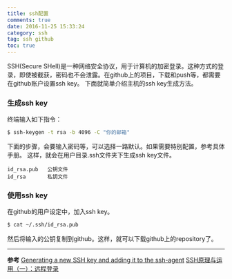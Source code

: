 ```yaml
---
title: ssh配置
comments: true
date: 2016-11-25 15:33:24
category: ssh
tag: ssh github
toc: true
---
```

SSH(Secure SHell)是一种网络安全协议，用于计算机的加密登录。这种方式的登录，即使被截获，密码也不会泄露。在github上的项目，下载和push等，都需要在github账户设置ssh key。
下面就简单介绍主机的ssh key生成方法。
<!--more-->
### 生成ssh key
终端输入如下指令：
```bash
$ ssh-keygen -t rsa -b 4096 -C "你的邮箱"
```
下面的步骤，会要输入密码等，可以选择一路默认。如果需要特别配置，参考具体手册。
这样，就会在用户目录.ssh文件夹下生成ssh key文件。
```
id_rsa.pub   公钥文件
id_rsa       私钥文件
```
### 使用ssh key
在github的用户设定中，加入ssh key。
```bash
$ cat ~/.ssh/id_rsa.pub
```
然后将输入的公钥复制到github。这样，就可以下载github上的repository了。

---
**参考**
[Generating a new SSH key and adding it to the ssh-agent](https://help.github.com/articles/generating-a-new-ssh-key-and-adding-it-to-the-ssh-agent/#platform-linux)
[SSH原理与运用（一）：远程登录](http://www.ruanyifeng.com/blog/2011/12/ssh_remote_login.html)
